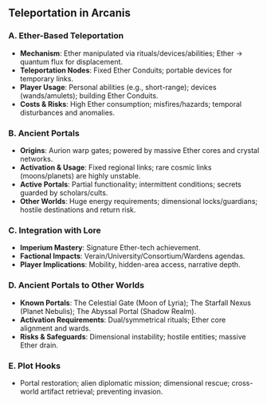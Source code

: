 ## Teleportation in Arcanis

### A. Ether-Based Teleportation
- **Mechanism**: Ether manipulated via rituals/devices/abilities; Ether → quantum flux for displacement.
- **Teleportation Nodes**: Fixed Ether Conduits; portable devices for temporary links.
- **Player Usage**: Personal abilities (e.g., short-range); devices (wands/amulets); building Ether Conduits.
- **Costs & Risks**: High Ether consumption; misfires/hazards; temporal disturbances and anomalies.

### B. Ancient Portals
- **Origins**: Aurion warp gates; powered by massive Ether cores and crystal networks.
- **Activation & Usage**: Fixed regional links; rare cosmic links (moons/planets) are highly unstable.
- **Active Portals**: Partial functionality; intermittent conditions; secrets guarded by scholars/cults.
- **Other Worlds**: Huge energy requirements; dimensional locks/guardians; hostile destinations and return risk.

### C. Integration with Lore
- **Imperium Mastery**: Signature Ether-tech achievement.
- **Factional Impacts**: Verain/University/Consortium/Wardens agendas.
- **Player Implications**: Mobility, hidden-area access, narrative depth.

### D. Ancient Portals to Other Worlds
- **Known Portals**: The Celestial Gate (Moon of Lyria); The Starfall Nexus (Planet Nebulis); The Abyssal Portal (Shadow Realm).
- **Activation Requirements**: Dual/symmetrical rituals; Ether core alignment and wards.
- **Risks & Safeguards**: Dimensional instability; hostile entities; massive Ether drain.

### E. Plot Hooks
- Portal restoration; alien diplomatic mission; dimensional rescue; cross-world artifact retrieval; preventing invasion.



